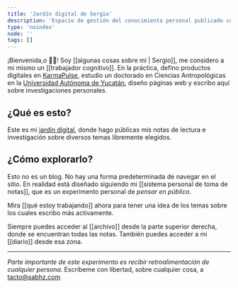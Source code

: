 ```yaml
---
title: 'Jardín digital de Sergio'
description: 'Espacio de gestión del conocimiento personal publicado como jardín digital o jardín mental'
type: 'noindex'
node: ''
tags: []
---
```


¡Bienvenida,o 👋🏽! Soy [[algunas cosas sobre mí | Sergio]], me considero a mí mismo un [[trabajador cognitivo]]. En la práctica, defino productos digitales en [KarmaPulse](https://karmapulse.com), estudio un doctorado en Ciencias Antropológicas en la [Universidad Autónoma de Yucatán](https://www.uady.mx/), diseño páginas web y escribo aquí sobre investigaciones personales.

## ¿Qué es esto?

Este es mi [jardín digital](https://www.technologyreview.es/s/12606/jardines-digitales-la-respuesta-espiritual-la-futilidad-de-las-redes-sociales), donde hago públicas mis notas de lectura e investigación sobre diversos temas libremente elegidos. 

## ¿Cómo explorarlo?

Esto no es un blog. No hay una forma predeterminada de navegar en el sitio. En realidad está diseñado siguiendo mi [[sistema personal de toma de notas]], que es un experimento personal de *pensar en público*.

Mira [[qué estoy trabajando]] ahora para tener una idea de los temas sobre los cuales escribo más activamente.

Siempre puedes acceder al [[archivo]] desde la parte superior derecha, donde se encuentran todas las notas. También puedes acceder a mi [[diario]] desde esa zona.

---
*Parte importante de este experimento es recibir retroalimentación de cualquier persona*. Escríbeme con libertad, sobre cualquier cosa, a [tacto@sabhz.com](mailto:tacto@sabhz.com)